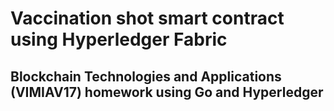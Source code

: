 # Vaccination shot smart contract using Hyperledger Fabric
## Blockchain Technologies and Applications (VIMIAV17) homework using Go and Hyperledger